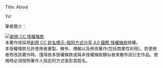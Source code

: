 Title: About


Yo!

筆者簡介：






<a rel="license" href="http://creativecommons.org/licenses/by-sa/4.0/"><img alt="創用 CC 授權條款" style="border-width:0" src="https://github.com/alrightchiu/SecondRound/blob/master/content/fig/by-sa.png?raw=true" /></a><br />本著作係採用<a rel="license" href="http://creativecommons.org/licenses/by-sa/4.0/">創用 CC 姓名標示-相同方式分享 4.0 國際 授權條款</a>授權。  
本授權條款允許使用者重製、散布、傳輸以及修改著作(包括商業性利用)。若使用者修改該著作時，僅得依本授權條款或與本授權條款類似者來散布該衍生作品。使用時必須按照著作人指定的方式表彰其姓名。